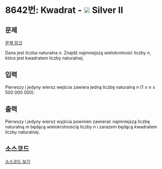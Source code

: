 # 8642번: Kwadrat - <img src="https://static.solved.ac/tier_small/9.svg" style="height:20px" /> Silver II

<!-- performance -->

<!-- 문제 제출 후 깃허브에 푸시를 했을 때 제출한 코드의 성능이 입력될 공간입니다.-->

<!-- end -->

## 문제

[문제 링크](https://boj.kr/8642)


<p>Dana jest liczba naturalna <em>n</em>. Znajdź najmniejszą wielokrotność liczby&nbsp;<em>n</em>, która jest kwadratem liczby naturalnej.</p>



## 입력


<p>Pierwszy i jedyny wiersz wejścia zawiera jedną liczbę naturalną <em>n</em>&nbsp;(1 ≤ <em>n</em> ≤ 500 000 000).</p>



## 출력


<p>Pierwszy i jedyny wiersz wyjścia powinien zawierać najmniejszą liczbę naturalną <em>m</em>&nbsp;będącą wielokrotnością liczby <em>n</em>&nbsp;i zarazem będącą kwadratem liczby naturalnej.</p>



## 소스코드

[소스코드 보기](Kwadrat.cpp)